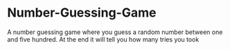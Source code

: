 # Number-Guessing-Game
A number guessing game where you guess a random number between one and five hundred.
At the end it will tell you how many tries you took
